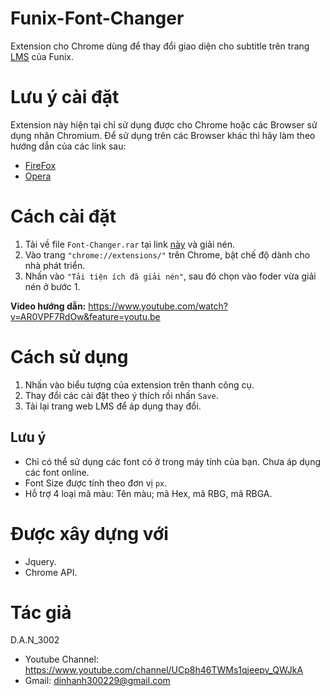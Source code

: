 # Funix-Font-Changer
Extension cho Chrome dùng để thay đổi giao diện cho subtitle trên trang [LMS](https://lms.funix.edu.vn/) của Funix.

# Lưu ý cài đặt
Extension này hiện tại chỉ sử dụng được cho Chrome hoặc các Browser sử dụng nhân Chromium. Để sử dụng trên các Browser khác thì hãy làm theo hướng dẫn của các link sau:

* [FireFox](https://www.thewindowsclub.com/install-chrome-extensions-on-firefox)
* [Opera](https://www.techzim.co.zw/2018/09/heres-how-you-can-install-google-chrome-extensions-in-the-opera-browser/)

# Cách cài đặt

1. Tải về file `Font-Changer.rar` tại link [này](https://github.com/DAN3002/Funix-Font-Changer/releases/tag/1.0) và giải nén.
2. Vào trang `"chrome://extensions/"` trên Chrome, bật chế độ dành cho nhà phát triển.
3. Nhấn vào `"Tải tiện ích đã giải nén"`, sau đó chọn vào foder vừa giải nén ở bước 1.

**Video hướng dẫn:** https://www.youtube.com/watch?v=AR0VPF7RdOw&feature=youtu.be


# Cách sử dụng

1. Nhấn vào biểu tượng của extension trên thanh công cụ. 
2. Thay đổi các cài đặt theo ý thích rồi nhấn `Save`.
3. Tải lại trang web LMS để áp dụng thay đổi.

## Lưu ý

* Chỉ có thể sử dụng các font có ở trong máy tính của bạn. Chưa áp dụng các font online.
* Font Size được tính theo đơn vị `px`.
* Hỗ trợ 4 loại mã màu: Tên màu; mã Hex, mã RBG, mã RBGA.

# Được xây dựng với

* Jquery.
* Chrome API.

# Tác giả
D.A.N_3002
* Youtube Channel: https://www.youtube.com/channel/UCp8h46TWMs1qjeepv_QWJkA
* Gmail: dinhanh300229@gmail.com